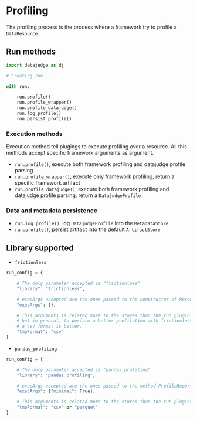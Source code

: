 # Profiling

The profiling process is the process where a framework try to profile a `DataResource`.

## Run methods

```python
import datajudge as dj

# Creating run ...

with run:

    run.profile()
    run.profile_wrapper()
    run.profile_datajudge()
    run.log_profile()
    run.persist_profile()
```

### Execution methods

Execution method tell plugings to execute profiling over a resource. All this methods accept specific framework arguments as argument.

- `run.profile()`, execute both framework profiling and datajudge profile parsing
- `run.profile_wrapper()`, execute only framework profiling, return a specific framework artifact
- `run.profile_datajudge()`, execute both framework profiling and datajudge profile parsing, return a `DatajudgeProfile`

### Data and metadata persistence

- `run.log_profile()`, log `DatajudgeProfile` into the `MetadataStore`
- `run.profile()`, persist artifact into the default `ArtifactStore`

## Library supported

- `frictionless`

```python
run_config = {

    # The only parameter accepted is "frictionless"
    "library": "frictionless",

    # execArgs accepted are the ones passed to the constructor of Resource().
    "execArgs": {},

    # This arguments is related more to the stores than the run plugins,
    # but in general, to perform a better profilation with frictionless,
    # a csv format is better.
    "tmpFormat": "csv"
}
```

- `pandas_profiling`

```python
run_config = {

    # The only parameter accepted is "pandas_profiling"
    "library": "pandas_profiling",

    # execArgs accepted are the ones passed to the method ProfileReport().
    "execArgs": {"minimal": True},

    # This arguments is related more to the stores than the run plugins.
    "tmpFormat": "csv" or "parquet"
}
```
